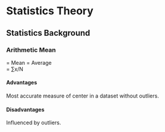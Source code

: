 # Statistics Theory
## Statistics Background
### Arithmetic Mean
= Mean = Average  
= ∑x/N
#### Advantages
Most accurate measure of center in a dataset without outliers.
#### Disadvantages
Influenced by outliers.
